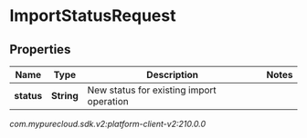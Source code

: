 # ImportStatusRequest


## Properties

| Name | Type | Description | Notes |
| ------------ | ------------- | ------------- | ------------- |
| **status** | **String** | New status for existing import operation |  |




_com.mypurecloud.sdk.v2:platform-client-v2:210.0.0_
